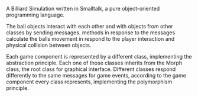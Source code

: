 A Billiard Simulation written in Smalltalk, a pure object-oriented programming language.

The ball objects interact with each other and with objects from other classes by sending messages. methods in response to the messages calculate the balls movement in respond to the player interaction and physical collision between objects.

Each game component is represented by a different class, implementing the abstraction principle. Each one of those classes inherits from the Morph class, the root class for graphical interface. Different classes respond differently to the same messages for game events, according to the game component every class represents, implementing the polymorphism principle.
